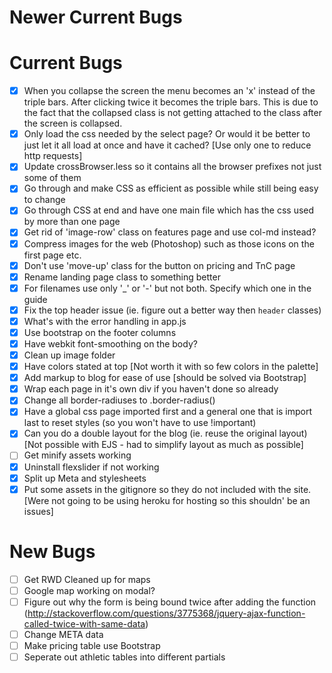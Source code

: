 Newer Current Bugs
===================


Current Bugs
================
- [x] When you collapse the screen the menu becomes an 'x' instead of the triple bars. After clicking twice it becomes the triple bars. This is due to the fact that the collapsed class is not getting attached to the class after the screen is collapsed.
- [x] Only load the css needed by the select page? Or would it be better to just let it all load at once and have it cached? [Use only one to reduce http requests]
- [x] Update crossBrowser.less so it contains all the browser prefixes not just some of them
- [x] Go through and make CSS as efficient as possible while still being easy to change
- [x] Go through CSS at end and have one main file which has the css used by more than one page
- [x] Get rid of 'image-row' class on features page and use col-md instead?
- [x] Compress images for the web (Photoshop) such as those icons on the first page etc.
- [x] Don't use 'move-up' class for the button on pricing and TnC page 
- [x] Rename landing page class to something better
- [x] For filenames use only '_' or '-' but not both. Specify which one in the guide
- [x] Fix the top header issue (ie. figure out a better way then `header` classes)
- [x] What's with the error handling in app.js
- [x] Use bootstrap on the footer columns
- [x] Have webkit font-smoothing on the body?
- [x] Clean up image folder
- [x] Have colors stated at top [Not worth it with so few colors in the palette]
- [x] Add markup to blog for ease of use [should be solved via Bootstrap]
- [x] Wrap each page in it's own div if you haven't done so already
- [x] Change all border-radiuses to .border-radius()
- [x] Have a global css page imported first and a general one that is import last to reset styles (so you won't have to use !important)
- [x] Can you do a double layout for the blog (ie. reuse the original layout) [Not possible with EJS - had to simplify layout as much as possible]
- [ ] Get minify assets working
- [x] Uninstall flexslider if not working
- [x] Split up Meta and stylesheets
- [x] Put some assets in the gitignore so they do not included with the site. [Were not going to be using heroku for hosting so this shouldn' be an issues]

New Bugs
===============
- [ ] Get RWD Cleaned up for maps
- [ ] Google map working on modal?
- [ ] Figure out why the form is being bound twice after adding the function (http://stackoverflow.com/questions/3775368/jquery-ajax-function-called-twice-with-same-data)
- [ ] Change META data
- [ ] Make pricing table use Bootstrap
- [ ] Seperate out athletic tables into different partials